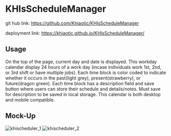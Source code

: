 # KHIsScheduleManager

git hub link: https://github.com/Khiaotic/KHIsScheduleManager

deployment link: https://khiaotic.github.io/KHIsScheduleManager/




## Usage
On the top of the page, current day and date is displayed.
This workday calendar display 24 hours of a work day (incase individuals  work  1st, 2nd, or 3rd shift or have multiple jobs).
Each time block is color coded to indicate whether it occurs in the past(light grey), present(strawberry), or future(dragon green).
Each time block has a description field and save button where users can store their schedule and details/notes.
Must save for description to  be saved in local storage.
This calendar is both desktop and mobile compatible.

## Mock-Up
![khischeduler_1](https://user-images.githubusercontent.com/112679225/196562761-16e5425d-c293-46ba-918d-bf027a59f8ef.jpg)
![khischeduler_2](https://user-images.githubusercontent.com/112679225/196562773-1743efd8-d4e3-429c-afbc-be283fb58df3.jpg)
